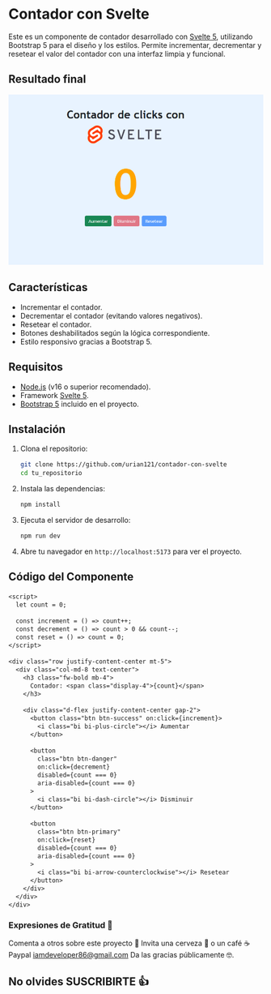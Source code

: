 # Contador con Svelte

Este es un componente de contador desarrollado con [Svelte 5](https://svelte.dev), utilizando Bootstrap 5 para el diseño y los estilos. Permite incrementar, decrementar y resetear el valor del contador con una interfaz limpia y funcional.

## Resultado final

![Contador con Svelte](https://raw.githubusercontent.com/urian121/imagenes-proyectos-github/refs/heads/master/contador-con-svelte.png)


## Características
- Incrementar el contador.
- Decrementar el contador (evitando valores negativos).
- Resetear el contador.
- Botones deshabilitados según la lógica correspondiente.
- Estilo responsivo gracias a Bootstrap 5.

## Requisitos
- [Node.js](https://nodejs.org/) (v16 o superior recomendado).
- Framework [Svelte 5](https://svelte.dev).
- [Bootstrap 5](https://getbootstrap.com/) incluido en el proyecto.

## Instalación

1. Clona el repositorio:
   ```bash
   git clone https://github.com/urian121/contador-con-svelte
   cd tu_repositorio
   ```

2. Instala las dependencias:
   ```bash
   npm install
   ```

3. Ejecuta el servidor de desarrollo:
   ```bash
   npm run dev
   ```

4. Abre tu navegador en `http://localhost:5173` para ver el proyecto.

## Código del Componente

```svelte
<script>
  let count = 0;

  const increment = () => count++;
  const decrement = () => count > 0 && count--;
  const reset = () => count = 0;
</script>

<div class="row justify-content-center mt-5">
  <div class="col-md-8 text-center">
    <h3 class="fw-bold mb-4">
      Contador: <span class="display-4">{count}</span>
    </h3>

    <div class="d-flex justify-content-center gap-2">
      <button class="btn btn-success" on:click={increment}>
        <i class="bi bi-plus-circle"></i> Aumentar
      </button>

      <button
        class="btn btn-danger"
        on:click={decrement}
        disabled={count === 0}
        aria-disabled={count === 0}
      >
        <i class="bi bi-dash-circle"></i> Disminuir
      </button>

      <button
        class="btn btn-primary"
        on:click={reset}
        disabled={count === 0}
        aria-disabled={count === 0}
      >
        <i class="bi bi-arrow-counterclockwise"></i> Resetear
      </button>
    </div>
  </div>
</div>
```



### Expresiones de Gratitud 🎁

Comenta a otros sobre este proyecto 📢
Invita una cerveza 🍺 o un café ☕
Paypal iamdeveloper86@gmail.com
Da las gracias públicamente 🤓.

## No olvides SUSCRIBIRTE 👍
